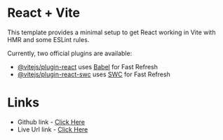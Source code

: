 # React + Vite

This template provides a minimal setup to get React working in Vite with HMR and some ESLint rules.

Currently, two official plugins are available:

- [@vitejs/plugin-react](https://github.com/vitejs/vite-plugin-react/blob/main/packages/plugin-react/README.md) uses [Babel](https://babeljs.io/) for Fast Refresh
- [@vitejs/plugin-react-swc](https://github.com/vitejs/vite-plugin-react-swc) uses [SWC](https://swc.rs/) for Fast Refresh

# Links

- Github link - [Click Here](https://github.com/rahulvr29/flixx-movie-react/tree/main)
- Live Url link - [Click Here](https://flixx-movie-react-rahulvr29.vercel.app/)